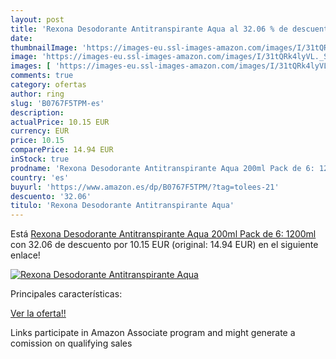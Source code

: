 ```yaml
---
layout: post
title: 'Rexona Desodorante Antitranspirante Aqua al 32.06 % de descuento'
date: 
thumbnailImage: 'https://images-eu.ssl-images-amazon.com/images/I/31tQRk4lyVL._SL200_.jpg'
image: 'https://images-eu.ssl-images-amazon.com/images/I/31tQRk4lyVL._SL200_.jpg'
images: [ 'https://images-eu.ssl-images-amazon.com/images/I/31tQRk4lyVL._SL200_.jpg' ]
comments: true
category: ofertas
author: ring
slug: 'B0767F5TPM-es'
description:
actualPrice: 10.15 EUR
currency: EUR
price: 10.15
comparePrice: 14.94 EUR
inStock: true
prodname: 'Rexona Desodorante Antitranspirante Aqua 200ml Pack de 6: 1200ml'
country: 'es'
buyurl: 'https://www.amazon.es/dp/B0767F5TPM/?tag=tolees-21'
descuento: '32.06'
titulo: 'Rexona Desodorante Antitranspirante Aqua'
---
```


Está [Rexona Desodorante Antitranspirante Aqua 200ml Pack de 6: 1200ml](https://www.amazon.es/dp/B0767F5TPM/?tag=tolees-21) con 32.06 de descuento por 10.15 EUR (original: 14.94 EUR) en el siguiente enlace!

[![Rexona Desodorante Antitranspirante Aqua](https://images-eu.ssl-images-amazon.com/images/I/31tQRk4lyVL._SL200_.jpg)](https://www.amazon.es/dp/B0767F5TPM/?tag=tolees-21)

Principales características:


[Ver la oferta!!](https://www.amazon.es/dp/B0767F5TPM/?tag=tolees-21)

Links participate in Amazon Associate program and might generate a comission on qualifying sales


